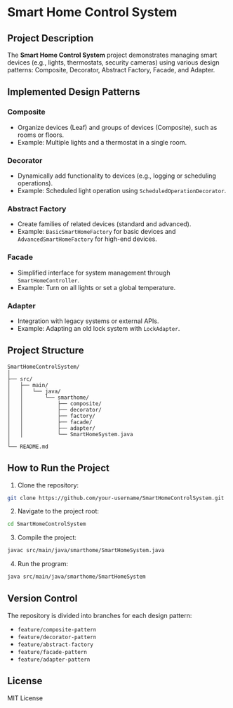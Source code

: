 # Smart Home Control System

## Project Description
The **Smart Home Control System** project demonstrates managing smart devices (e.g., lights, thermostats, security cameras) using various design patterns: Composite, Decorator, Abstract Factory, Facade, and Adapter.

## Implemented Design Patterns

### Composite
- Organize devices (Leaf) and groups of devices (Composite), such as rooms or floors.
- Example: Multiple lights and a thermostat in a single room.

### Decorator
- Dynamically add functionality to devices (e.g., logging or scheduling operations).
- Example: Scheduled light operation using `ScheduledOperationDecorator`.

### Abstract Factory
- Create families of related devices (standard and advanced).
- Example: `BasicSmartHomeFactory` for basic devices and `AdvancedSmartHomeFactory` for high-end devices.

### Facade
- Simplified interface for system management through `SmartHomeController`.
- Example: Turn on all lights or set a global temperature.

### Adapter
- Integration with legacy systems or external APIs.
- Example: Adapting an old lock system with `LockAdapter`.

## Project Structure
```
SmartHomeControlSystem/
│
├── src/
│   ├── main/
│   │   └── java/
│   │       └── smarthome/
│   │           ├── composite/
│   │           ├── decorator/
│   │           ├── factory/
│   │           ├── facade/
│   │           ├── adapter/
│   │           └── SmartHomeSystem.java
│
└── README.md
```

## How to Run the Project

1. Clone the repository:
```bash
git clone https://github.com/your-username/SmartHomeControlSystem.git
```

2. Navigate to the project root:
```bash
cd SmartHomeControlSystem
```

3. Compile the project:
```bash
javac src/main/java/smarthome/SmartHomeSystem.java
```

4. Run the program:
```bash
java src/main/java/smarthome/SmartHomeSystem
```

## Version Control
The repository is divided into branches for each design pattern:
- `feature/composite-pattern`
- `feature/decorator-pattern`
- `feature/abstract-factory`
- `feature/facade-pattern`
- `feature/adapter-pattern`

## License
MIT License

